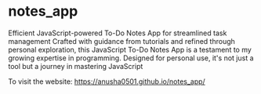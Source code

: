 # notes_app
Efficient JavaScript-powered To-Do Notes App for streamlined task management
Crafted with guidance from tutorials and refined through personal exploration, this JavaScript To-Do Notes App is a testament to my growing expertise in programming. Designed for personal use, it's not just a tool but a journey in mastering JavaScript

To visit the website: https://anusha0501.github.io/notes_app/
